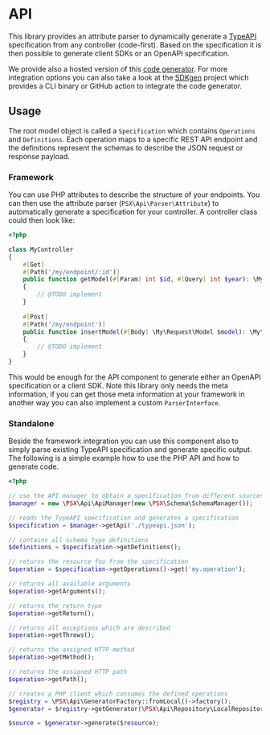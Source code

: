 
# API

This library provides an attribute parser to dynamically generate a [TypeAPI](https://typeapi.org/) specification
from any controller (code-first). Based on the specification it is then possible to generate client SDKs or
an OpenAPI specification.

We provide also a hosted version of this [code generator](https://typeapi.org/generator).
For more integration options you can also take a look at the [SDKgen](https://sdkgen.app/) project
which provides a CLI binary or GitHub action to integrate the code generator.

## Usage

The root model object is called a `Specification` which contains `Operations` and `Definitions`. Each operation
maps to a specific REST API endpoint and the definitions represent the schemas to describe the JSON request or response
payload.

### Framework

You can use PHP attributes to describe the structure of your endpoints. You can then use the attribute parser (`PSX\Api\Parser\Attribute`)
to automatically generate a specification for your controller. A controller class could then look like:

```php
<?php

class MyController
{
    #[Get]
    #[Path('/my/endpoint/:id')]
    public function getModel(#[Param] int $id, #[Query] int $year): \My\Response\Model
    {
        // @TODO implement
    }
    
    #[Post]
    #[Path('/my/endpoint')]
    public function insertModel(#[Body] \My\Request\Model $model): \My\Response\Model
    {
        // @TODO implement
    }
}

```

This would be enough for the API component to generate either an OpenAPI specification or a client SDK.
Note this library only needs the meta information, if you can get those meta information at your framework in another
way you can also implement a custom `ParserInterface`.

### Standalone

Beside the framework integration you can use this component also to simply parse existing TypeAPI specification and
generate specific output. The following is a simple example how to use the PHP API and how to generate code.

```php
<?php

// use the API manager to obtain a specification from different sources
$manager = new \PSX\Api\ApiManager(new \PSX\Schema\SchemaManager());

// reads the TypeAPI specification and generates a specification
$specification = $manager->getApi('./typeapi.json');

// contains all schema type definitions
$definitions = $specification->getDefinitions();

// returns the resource foo from the specification
$operation = $specification->getOperations()->get('my.operation');

// returns all available arguments
$operation->getArguments();

// returns the return type
$operation->getReturn();

// returns all exceptions which are described
$operation->getThrows();

// returns the assigned HTTP method
$operation->getMethod();

// returns the assigned HTTP path
$operation->getPath();

// creates a PHP client which consumes the defined operations
$registry = \PSX\Api\GeneratorFactory::fromLocal()->factory();
$generator = $registry->getGenerator(\PSX\Api\Repository\LocalRepository::CLIENT_PHP)

$source = $generator->generate($resource);

```
